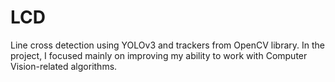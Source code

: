 # LCD
Line cross detection using YOLOv3 and trackers from OpenCV library. In the project, I focused mainly on improving my ability to work with Computer Vision-related algorithms.
